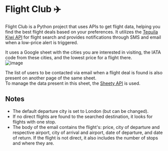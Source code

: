 # Flight Club ✈️
Flight Club is a Python project that uses APIs to get flight data, helping you find the best flight deals based on your preferences. 
It utilizes the [Tequila Kiwi API](https://partners.kiwi.com/our-solutions/tequila/) for flight search and provides notifications through SMS and email when a low-price alert is triggered.

It uses a Google sheet with the cities you are interested in visiting, the IATA code from these cities, and the lowest price for a flight there.   
![image](https://github.com/damachad/Python_100_days_of_code/assets/128734978/f793e907-24d6-48b3-8582-4293e445a228)
   
The list of users to be contacted via email when a flight deal is found is also present on another page of the same sheet.   
To manage the data present in this sheet, the [Sheety API](https://sheety.co/) is used.   

## Notes
- The default departure city is set to London (but can be changed).
- If no direct flights are found to the searched destination, it looks for flights with one stop.
- The body of the email contains the flight's: price, city of departure and respective airport, city of arrival and airport, date of departure, and date of return. If the flight is not direct, it also includes the
number of stops and where they are.

